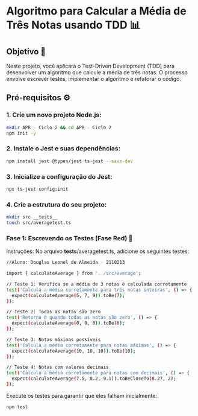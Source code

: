 # Algoritmo para Calcular a Média de Três Notas usando TDD 📊

## Objetivo 🎯
Neste projeto, você aplicará o Test-Driven Development (TDD) para desenvolver um algoritmo que calcule a média de três notas. O processo envolve escrever testes, implementar o algoritmo e refatorar o código.

## Pré-requisitos ⚙️

### 1. Crie um novo projeto Node.js:
```bash
mkdir APR - Ciclo 2 && cd APR - Ciclo 2
npm init -y
````

### 2. Instale o Jest e suas dependências:
```bash
npm install jest @types/jest ts-jest --save-dev
````
### 3. Inicialize a configuração do Jest:
```bash
npx ts-jest config:init
````
### 4. Crie a estrutura do seu projeto:
```bash
mkdir src __tests__
touch src/averagetest.ts
```

### Fase 1: Escrevendo os Testes (Fase Red) 🔴
Instruções:
No arquivo __tests__/averagetest.ts, adicione os seguintes testes:
```bash
//Aluno: Douglas Leonel de Almeida - 2110213

import { calculateAverage } from '../src/average';

// Teste 1: Verifica se a média de 3 notas é calculada corretamente
test('Calcula a média corretamente para três notas inteiras', () => {
  expect(calculateAverage(5, 7, 9)).toBe(7);
});

// Teste 2: Todas as notas são zero
test('Retorna 0 quando todas as notas são zero', () => {
  expect(calculateAverage(0, 0, 0)).toBe(0);
});

// Teste 3: Notas máximas possíveis
test('Calcula a média corretamente para notas máximas', () => {
  expect(calculateAverage(10, 10, 10)).toBe(10);
});

// Teste 4: Notas com valores decimais
test('Calcula a média corretamente para notas com decimais', () => {
  expect(calculateAverage(7.5, 8.2, 9.1)).toBeCloseTo(8.27, 2);
});
```

Execute os testes para garantir que eles falham inicialmente:
```bash
npm test
```
